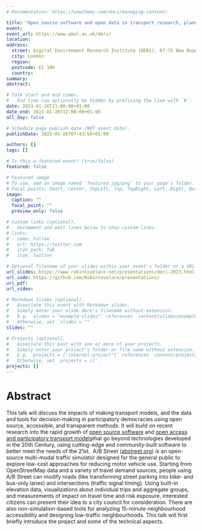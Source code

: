 ```yaml
---
# Documentation: https://wowchemy.com/docs/managing-content/

title: "Open source software and open data in transport research, planning and modelling"
event:
event_url: https://www.qmul.ac.uk/deri/
location:
address:
  street: Digital Environment Research Institute (DERI), 67-75 New Road
  city: London
  region:
  postcode: E1 1HH
  country:
summary:
abstract:

# Talk start and end times.
#   End time can optionally be hidden by prefixing the line with `#`.
date: 2023-01-26T11:00:00+01:00
date_end: 2023-01-26T12:00:00+01:00
all_day: false

# Schedule page publish date (NOT event date).
publishDate: 2023-01-26T07:43:56+01:00

authors: []
tags: []

# Is this a featured event? (true/false)
featured: false

# Featured image
# To use, add an image named `featured.jpg/png` to your page's folder. 
# Focal points: Smart, Center, TopLeft, Top, TopRight, Left, Right, BottomLeft, Bottom, BottomRight.
image:
  caption: ""
  focal_point: ""
  preview_only: false

# Custom links (optional).
#   Uncomment and edit lines below to show custom links.
# links:
# - name: Follow
#   url: https://twitter.com
#   icon_pack: fab
#   icon: twitter

# Optional filename of your slides within your event's folder or a URL.
url_slides: https://www.robinlovelace.net/presentations/deri-2023.html
url_code: https://github.com/Robinlovelace/presentations/
url_pdf:
url_video:

# Markdown Slides (optional).
#   Associate this event with Markdown slides.
#   Simply enter your slide deck's filename without extension.
#   E.g. `slides = "example-slides"` references `content/slides/example-slides.md`.
#   Otherwise, set `slides = ""`.
slides: ""

# Projects (optional).
#   Associate this post with one or more of your projects.
#   Simply enter your project's folder or file name without extension.
#   E.g. `projects = ["internal-project"]` references `content/project/deep-learning/index.md`.
#   Otherwise, set `projects = []`.
projects: []
---
```


# Abstract

This talk will discuss the impacts of making transport models, and the 
data and tools for decision-making in participatory democracies using 
open source, accessible, and transparent methods. It will build on 
recent research into the rapid growth of [open source software](https://doi.org/10.1007/s10109-020-00342-2) and [open access and participatory transport models](http://www.sciencedirect.com/science/article/pii/S0967070X19302781)that go beyond technologies developed in the 20th Century, using cutting-edge and community-built software to better meet the needs of the 21st.  A/B Street ([abstreet.org](https://eur03.safelinks.protection.outlook.com/?url=http%3A%2F%2Fabstreet.org%2F&data=05%7C01%7CR.Lovelace%40leeds.ac.uk%7C674bac2463314ae98d8008daf94d9423%7Cbdeaeda8c81d45ce863e5232a535b7cb%7C1%7C0%7C638096408853052543%7CUnknown%7CTWFpbGZsb3d8eyJWIjoiMC4wLjAwMDAiLCJQIjoiV2luMzIiLCJBTiI6Ik1haWwiLCJXVCI6Mn0%3D%7C3000%7C%7C%7C&sdata=tDiCbyiysgPT%2FUd5pjL65rSxpcsvsbI58C4U1Hkvo4U%3D&reserved=0))
 is an open-source multi-modal traffic simulator designed for the 
general public to explore low-cost approaches for reducing motor vehicle
 use. Starting from OpenStreetMap data and a variety of travel demand 
sources, people using A/B Street can modify roads (like transforming 
street parking into bike- and bus-only lanes) and intersections (traffic
 signal timing). Using built-in elevation data, visualizations about 
individual trips and aggregate groups, and measurements of impact on 
travel time and risk exposure, interested citizens can present their 
idea to a city council for consideration. There are also 
non-simulation-based tools for analyzing 15-minute neighbourhood 
accessibility and designing low-traffic neighbourhoods. This talk will 
first briefly introduce the project and some of the technical aspects.
